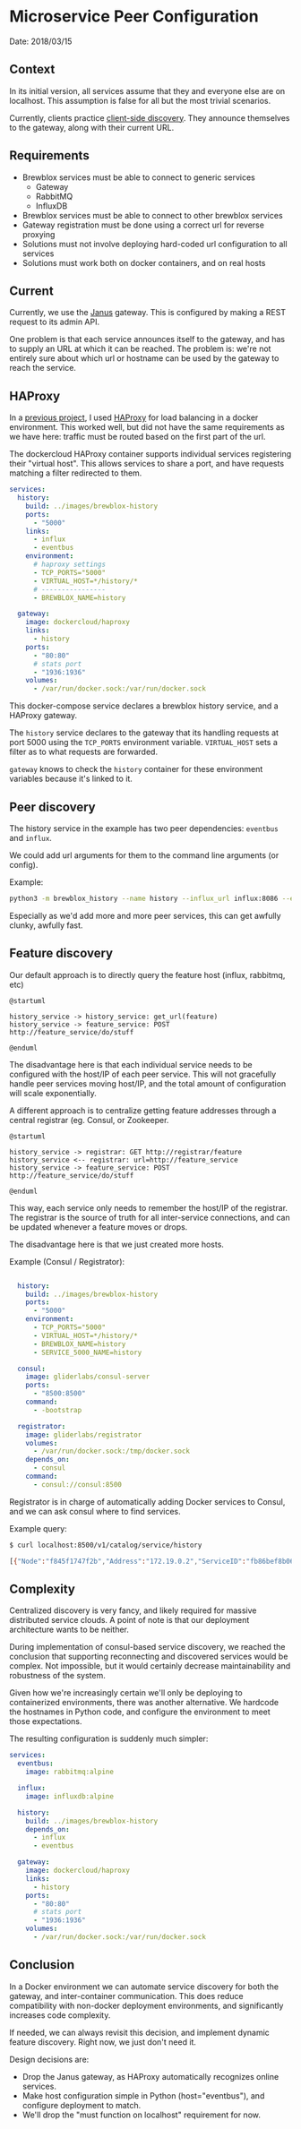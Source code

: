 # Microservice Peer Configuration

Date: 2018/03/15

## Context

In its initial version, all services assume that they and everyone else are on localhost.
This assumption is false for all but the most trivial scenarios.

Currently, clients practice [client-side discovery][2]. They announce themselves to the gateway, along with their current URL.

## Requirements

* Brewblox services must be able to connect to generic services
  * Gateway
  * RabbitMQ
  * InfluxDB
* Brewblox services must be able to connect to other brewblox services
* Gateway registration must be done using a correct url for reverse proxying
* Solutions must not involve deploying hard-coded url configuration to all services
* Solutions must work both on docker containers, and on real hosts

## Current

Currently, we use the [Janus][5] gateway. This is configured by making a REST request to its admin API.

One problem is that each service announces itself to the gateway, and has to supply an URL at which it can be reached. The problem is: we're not entirely sure about which url or hostname can be used by the gateway to reach the service.

## HAProxy

In a [previous project][4], I used [HAProxy][3] for load balancing in a docker environment.
This worked well, but did not have the same requirements as we have here: traffic must be routed based on the first part of the url.

The dockercloud HAProxy container supports individual services registering their "virtual host".
This allows services to share a port, and have requests matching a filter redirected to them.

```yaml
services:
  history:
    build: ../images/brewblox-history
    ports:
      - "5000"
    links:
      - influx
      - eventbus
    environment:
      # haproxy settings
      - TCP_PORTS="5000"
      - VIRTUAL_HOST=*/history/*
      # ----------------
      - BREWBLOX_NAME=history

  gateway:
    image: dockercloud/haproxy
    links:
      - history
    ports:
      - "80:80"
      # stats port
      - "1936:1936"
    volumes:
      - /var/run/docker.sock:/var/run/docker.sock
```

This docker-compose service declares a brewblox history service, and a HAProxy gateway.

The `history` service declares to the gateway that its handling requests at port 5000 using the `TCP_PORTS` environment variable. `VIRTUAL_HOST` sets a filter as to what requests are forwarded.

`gateway` knows to check the `history` container for these environment variables because it's linked to it.

## Peer discovery

The history service in the example has two peer dependencies: `eventbus` and `influx`.

We could add url arguments for them to the command line arguments (or config).

Example:

```sh
python3 -m brewblox_history --name history --influx_url influx:8086 --eventbus_url eventbus:5672
```

Especially as we'd add more and more peer services, this can get awfully clunky, awfully fast.

## Feature discovery

Our default approach is to directly query the feature host (influx, rabbitmq, etc)

```plantuml
@startuml

history_service -> history_service: get_url(feature)
history_service -> feature_service: POST http://feature_service/do/stuff

@enduml
```

The disadvantage here is that each individual service needs to be configured with the host/IP of each peer service. This will not gracefully handle peer services moving host/IP, and the total amount of configuration will scale exponentially.

A different approach is to centralize getting feature addresses through a central registrar (eg. Consul, or Zookeeper.

```plantuml
@startuml

history_service -> registrar: GET http://registrar/feature
history_service <-- registrar: url=http://feature_service
history_service -> feature_service: POST http://feature_service/do/stuff

@enduml
```

This way, each service only needs to remember the host/IP of the registrar. The registrar is the source of truth for all inter-service connections, and can be updated whenever a feature moves or drops.

The disadvantage here is that we just created more hosts.

Example (Consul / Registrator):

```yaml

  history:
    build: ../images/brewblox-history
    ports:
      - "5000"
    environment:
      - TCP_PORTS="5000"
      - VIRTUAL_HOST=*/history/*
      - BREWBLOX_NAME=history
      - SERVICE_5000_NAME=history

  consul:
    image: gliderlabs/consul-server
    ports:
      - "8500:8500"
    command:
      - -bootstrap

  registrator:
    image: gliderlabs/registrator
    volumes:
      - /var/run/docker.sock:/tmp/docker.sock
    depends_on:
      - consul
    command:
      - consul://consul:8500

```

Registrator is in charge of automatically adding Docker services to Consul, and we can ask consul where to find services.

Example query:

```bash
$ curl localhost:8500/v1/catalog/service/history

[{"Node":"f845f1747f2b","Address":"172.19.0.2","ServiceID":"fb86bef8b063:stage_history_1:5000","ServiceName":"history","ServiceTags":[],"ServiceAddress":"172.19.0.5","ServicePort":32824,"ServiceEnableTagOverride":false,"CreateIndex":9,"ModifyIndex":23}]
```

## Complexity

Centralized discovery is very fancy, and likely required for massive distributed service clouds.
A point of note is that our deployment architecture wants to be neither.

During implementation of consul-based service discovery, we reached the conclusion that supporting reconnecting and discovered services would be complex.
Not impossible, but it would certainly decrease maintainability and robustness of the system.

Given how we're increasingly certain we'll only be deploying to containerized environments, there was another alternative.
We hardcode the hostnames in Python code, and configure the environment to meet those expectations.

The resulting configuration is suddenly much simpler:

```yaml
services:
  eventbus:
    image: rabbitmq:alpine

  influx:
    image: influxdb:alpine

  history:
    build: ../images/brewblox-history
    depends_on:
      - influx
      - eventbus

  gateway:
    image: dockercloud/haproxy
    links:
      - history
    ports:
      - "80:80"
      # stats port
      - "1936:1936"
    volumes:
      - /var/run/docker.sock:/var/run/docker.sock

```

## Conclusion

In a Docker environment we can automate service discovery for both the gateway, and inter-container communication.
This does reduce compatibility with non-docker deployment environments, and significantly increases code complexity.

If needed, we can always revisit this decision, and implement dynamic feature discovery. Right now, we just don't need it.

Design decisions are:

* Drop the Janus gateway, as HAProxy automatically recognizes online services.
* Make host configuration simple in Python (host="eventbus"), and configure deployment to match.
* We'll drop the "must function on localhost" requirement for now.

[1]: https://microservices.io/patterns/server-side-discovery.html
[2]: https://www.nginx.com/blog/service-discovery-in-a-microservices-architecture/
[3]: https://github.com/docker/dockercloud-haproxy
[4]: https://gitlab.com/ProftaakS61mGroepA/ProjectPub/blob/master/deploy-order/docker-compose.yml
[5]: https://github.com/hellofresh/janus
[6]: https://docs.docker.com/docker-cloud/apps/service-links/#discovering-containers-on-the-same-service-or-stack
[7]: https://success.docker.com/article/Docker_Reference_Architecture-_Service_Discovery_and_Load_Balancing_with_Docker_Universal_Control_Plane_(UCP)
[8]: https://serverfault.com/questions/816293/haproxy-reverse-proxy-and-virtual-host
[9]: http://jasonwilder.com/blog/2014/07/15/docker-service-discovery/
[10]: https://github.com/gliderlabs/registrator
